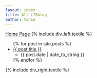 ```yaml
---
layout: index
title: All LISblog
author: tonie
---
```

<a id="forkme_banner" href="/">Home Page</a>
{% include div_left.textile %}
  <ul>
  {% for post in site.posts %}
    <li>
      <a href="{{site.baseurl}}{{post.url}}">{{ post.title }}</a>
      <ul>
        <li>
          {{ post.date | date_to_string }}
        </li>
      </ul>
    </li>
  {% endfor %}
  </ul>
{% include div_right.textile %}
